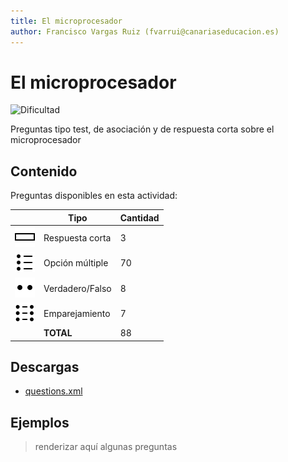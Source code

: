 ```yaml
---
title: El microprocesador
author: Francisco Vargas Ruiz (fvarrui@canariaseducacion.es)
---
```


# El microprocesador


![Dificultad](https://img.shields.io/badge/Dificultad-Media-yellow)


Preguntas tipo test, de asociación y de respuesta corta sobre el microprocesador

## Contenido

Preguntas disponibles en esta actividad:

|   | Tipo              | Cantidad                   |
| - | ----------------- | -------------------------- |
| ![](https://raw.githubusercontent.com/iescanarias/actividades/main/.activities-organizer/icons/shortanswer.svg) | Respuesta corta | 3 |
| ![](https://raw.githubusercontent.com/iescanarias/actividades/main/.activities-organizer/icons/multichoice.svg) | Opción múltiple | 70 |
| ![](https://raw.githubusercontent.com/iescanarias/actividades/main/.activities-organizer/icons/truefalse.svg) | Verdadero/Falso | 8 |
| ![](https://raw.githubusercontent.com/iescanarias/actividades/main/.activities-organizer/icons/matching.svg) | Emparejamiento | 7 |
|   | **TOTAL**         | 88 |

## Descargas

- [questions.xml](https://raw.githubusercontent.com/iescanarias/actividades/main/./hardware/microprocesador/el%20microprocesador/questions.xml)


## Ejemplos

> renderizar aquí algunas preguntas